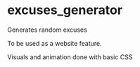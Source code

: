 # excuses_generator

Generates random excuses

To be used as a website feature.

Visuals and animation done with basic CSS
